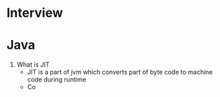 Interview
=========

# Java

1. What is JIT
   - JIT is a part of jvm which converts part of byte code to machine code during runtime
   - Co